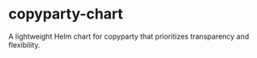 # copyparty-chart
A lightweight Helm chart for copyparty that prioritizes transparency and flexibility.
